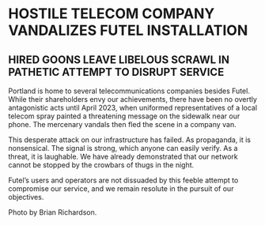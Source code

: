 # HOSTILE TELECOM COMPANY VANDALIZES FUTEL INSTALLATION

## HIRED GOONS LEAVE LIBELOUS SCRAWL IN PATHETIC ATTEMPT TO DISRUPT SERVICE

Portland is home to several telecommunications companies besides Futel. While their shareholders envy our achievements, there have been no overtly antagonistic acts until April 2023, when uniformed representatives of a local telecom spray painted a threatening message on the sidewalk near our phone. The mercenary vandals then fled the scene in a company van.

This desperate attack on our infrastructure has failed. As propaganda, it is nonsensical. The signal is strong, which anyone can easily verify. As a threat, it is laughable. We have already demonstrated that our network cannot be stopped by the crowbars of thugs in the night.

Futel’s users and operators are not dissuaded by this feeble attempt to compromise our service, and we remain resolute in the pursuit of our objectives.

Photo by Brian Richardson.
